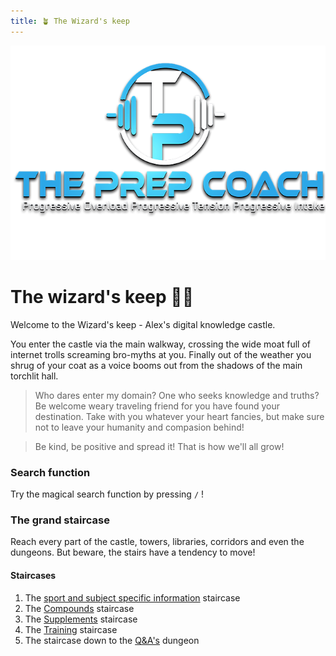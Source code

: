 ```yaml
---
title: 🪴 The Wizard's keep
---
```


![logo](files/images/logo.png)
# The wizard's keep 🧙🏰
Welcome to the Wizard's keep - Alex's digital knowledge castle.

You enter the castle via the main walkway, crossing the wide moat full of internet trolls screaming bro-myths at you. Finally out of the weather you shrug of your coat as a voice booms out from the shadows of the main torchlit hall.

> Who dares enter my domain? One who seeks knowledge and truths? Be welcome weary traveling friend for you have found your destination. Take with you whatever your heart fancies, but make sure not to leave your humanity and compasion behind!

> Be kind, be positive and spread it! That is how we'll all grow!

### Search function
Try the magical search function by pressing `/` ! 

### The grand staircase
Reach every part of the castle, towers, libraries, corridors and even the dungeons. But beware, the stairs have a tendency to move!

#### Staircases
1. The [sport and subject specific information](sport%20and%20subject%20specific%20information.md) staircase
2. The [Compounds](Compounds.md) staircase
3. The [Supplements](Supplements.md) staircase
4. The [Training](Training.md) staircase
5. The staircase down to the [Q&A's](QandAs.md) dungeon

